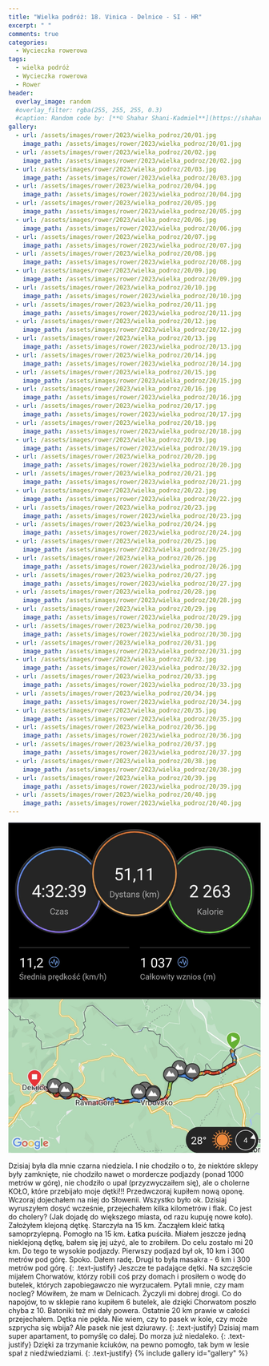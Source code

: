 ```yaml
---
title: "Wielka podróż: 18. Vinica - Delnice - SI - HR"
excerpt: " "
comments: true
categories:
  - Wycieczka rowerowa
tags:
  - wielka podróż
  - Wycieczka rowerowa
  - Rower
header:
  overlay_image: random
  #overlay_filter: rgba(255, 255, 255, 0.3)
  #caption: Random code by: [**© Shahar Shani-Kadmiel**](https://shaharkadmiel.github.io)"
gallery:
  - url: /assets/images/rower/2023/wielka_podroz/20/01.jpg
    image_path: /assets/images/rower/2023/wielka_podroz/20/01.jpg
  - url: /assets/images/rower/2023/wielka_podroz/20/02.jpg
    image_path: /assets/images/rower/2023/wielka_podroz/20/02.jpg
  - url: /assets/images/rower/2023/wielka_podroz/20/03.jpg
    image_path: /assets/images/rower/2023/wielka_podroz/20/03.jpg
  - url: /assets/images/rower/2023/wielka_podroz/20/04.jpg
    image_path: /assets/images/rower/2023/wielka_podroz/20/04.jpg
  - url: /assets/images/rower/2023/wielka_podroz/20/05.jpg
    image_path: /assets/images/rower/2023/wielka_podroz/20/05.jpg
  - url: /assets/images/rower/2023/wielka_podroz/20/06.jpg
    image_path: /assets/images/rower/2023/wielka_podroz/20/06.jpg
  - url: /assets/images/rower/2023/wielka_podroz/20/07.jpg
    image_path: /assets/images/rower/2023/wielka_podroz/20/07.jpg
  - url: /assets/images/rower/2023/wielka_podroz/20/08.jpg
    image_path: /assets/images/rower/2023/wielka_podroz/20/08.jpg
  - url: /assets/images/rower/2023/wielka_podroz/20/09.jpg
    image_path: /assets/images/rower/2023/wielka_podroz/20/09.jpg
  - url: /assets/images/rower/2023/wielka_podroz/20/10.jpg
    image_path: /assets/images/rower/2023/wielka_podroz/20/10.jpg
  - url: /assets/images/rower/2023/wielka_podroz/20/11.jpg
    image_path: /assets/images/rower/2023/wielka_podroz/20/11.jpg
  - url: /assets/images/rower/2023/wielka_podroz/20/12.jpg
    image_path: /assets/images/rower/2023/wielka_podroz/20/12.jpg
  - url: /assets/images/rower/2023/wielka_podroz/20/13.jpg
    image_path: /assets/images/rower/2023/wielka_podroz/20/13.jpg
  - url: /assets/images/rower/2023/wielka_podroz/20/14.jpg
    image_path: /assets/images/rower/2023/wielka_podroz/20/14.jpg
  - url: /assets/images/rower/2023/wielka_podroz/20/15.jpg
    image_path: /assets/images/rower/2023/wielka_podroz/20/15.jpg
  - url: /assets/images/rower/2023/wielka_podroz/20/16.jpg
    image_path: /assets/images/rower/2023/wielka_podroz/20/16.jpg
  - url: /assets/images/rower/2023/wielka_podroz/20/17.jpg
    image_path: /assets/images/rower/2023/wielka_podroz/20/17.jpg
  - url: /assets/images/rower/2023/wielka_podroz/20/18.jpg
    image_path: /assets/images/rower/2023/wielka_podroz/20/18.jpg
  - url: /assets/images/rower/2023/wielka_podroz/20/19.jpg
    image_path: /assets/images/rower/2023/wielka_podroz/20/19.jpg
  - url: /assets/images/rower/2023/wielka_podroz/20/20.jpg
    image_path: /assets/images/rower/2023/wielka_podroz/20/20.jpg
  - url: /assets/images/rower/2023/wielka_podroz/20/21.jpg
    image_path: /assets/images/rower/2023/wielka_podroz/20/21.jpg
  - url: /assets/images/rower/2023/wielka_podroz/20/22.jpg
    image_path: /assets/images/rower/2023/wielka_podroz/20/22.jpg
  - url: /assets/images/rower/2023/wielka_podroz/20/23.jpg
    image_path: /assets/images/rower/2023/wielka_podroz/20/23.jpg
  - url: /assets/images/rower/2023/wielka_podroz/20/24.jpg
    image_path: /assets/images/rower/2023/wielka_podroz/20/24.jpg
  - url: /assets/images/rower/2023/wielka_podroz/20/25.jpg
    image_path: /assets/images/rower/2023/wielka_podroz/20/25.jpg
  - url: /assets/images/rower/2023/wielka_podroz/20/26.jpg
    image_path: /assets/images/rower/2023/wielka_podroz/20/26.jpg
  - url: /assets/images/rower/2023/wielka_podroz/20/27.jpg
    image_path: /assets/images/rower/2023/wielka_podroz/20/27.jpg
  - url: /assets/images/rower/2023/wielka_podroz/20/28.jpg
    image_path: /assets/images/rower/2023/wielka_podroz/20/28.jpg
  - url: /assets/images/rower/2023/wielka_podroz/20/29.jpg
    image_path: /assets/images/rower/2023/wielka_podroz/20/29.jpg
  - url: /assets/images/rower/2023/wielka_podroz/20/30.jpg
    image_path: /assets/images/rower/2023/wielka_podroz/20/30.jpg
  - url: /assets/images/rower/2023/wielka_podroz/20/31.jpg
    image_path: /assets/images/rower/2023/wielka_podroz/20/31.jpg
  - url: /assets/images/rower/2023/wielka_podroz/20/32.jpg
    image_path: /assets/images/rower/2023/wielka_podroz/20/32.jpg
  - url: /assets/images/rower/2023/wielka_podroz/20/33.jpg
    image_path: /assets/images/rower/2023/wielka_podroz/20/33.jpg
  - url: /assets/images/rower/2023/wielka_podroz/20/34.jpg
    image_path: /assets/images/rower/2023/wielka_podroz/20/34.jpg
  - url: /assets/images/rower/2023/wielka_podroz/20/35.jpg
    image_path: /assets/images/rower/2023/wielka_podroz/20/35.jpg
  - url: /assets/images/rower/2023/wielka_podroz/20/36.jpg
    image_path: /assets/images/rower/2023/wielka_podroz/20/36.jpg
  - url: /assets/images/rower/2023/wielka_podroz/20/37.jpg
    image_path: /assets/images/rower/2023/wielka_podroz/20/37.jpg
  - url: /assets/images/rower/2023/wielka_podroz/20/38.jpg
    image_path: /assets/images/rower/2023/wielka_podroz/20/38.jpg
  - url: /assets/images/rower/2023/wielka_podroz/20/39.jpg
    image_path: /assets/images/rower/2023/wielka_podroz/20/39.jpg
  - url: /assets/images/rower/2023/wielka_podroz/20/40.jpg
    image_path: /assets/images/rower/2023/wielka_podroz/20/40.jpg
---
```

![mapka](/assets/images/rower/2023/wielka_podroz/20/mapka.png)

Dzisiaj była dla mnie czarna niedziela. I nie chodziło o to, że niektóre sklepy były zamknięte, nie chodziło nawet o mordercze podjazdy (ponad 1000 metrów w górę), nie chodziło o upał (przyzwyczaiłem się), ale o cholerne KOŁO, które przebijało moje dętki!!! Przedwczoraj kupiłem nową oponę. Wczoraj dojechałem na niej do Słowenii. Wszystko było ok. Dzisiaj wyruszyłem dosyć wcześnie, przejechałem kilka kilometrów i flak. Co jest do cholery? (Jak dojadę do większego miasta, od razu kupuję nowe koło). Założyłem klejoną dętkę. Starczyła na 15 km. Zacząłem kleić łatką samoprzylepną. Pomogło na 15 km. Łatka puściła. Miałem jeszcze jedną nieklejoną dętkę, bałem się jej użyć, ale to zrobiłem. Do celu zostało mi 20 km. Do tego te wysokie podjazdy. Pierwszy podjazd był ok, 10 km i 300 metrów pod górę. Spoko. Dałem radę. Drugi to była masakra - 6 km i 300 metrów pod górę. 
{: .text-justify}
Jeszcze te padające dętki. Na szczęście mijałem Chorwatów, którzy robili coś przy domach i prosiłem o wodę do butelek, których zapobiegawczo nie wyrzucałem. Pytali mnie, czy mam nocleg? Mówiłem, że mam w Delnicach. Życzyli mi dobrej drogi. Co do napojów, to w sklepie rano kupiłem 6 butelek, ale dzięki Chorwatom poszło chyba z 10. Batoniki też mi dały powera. Ostatnie 20 km prawie w całości przejechałem. Dętka nie pękła. Nie wiem, czy to pasek w kole, czy może szprycha się wbija? Ale pasek nie jest dziurawy. 
{: .text-justify}
Dzisiaj mam super apartament, to pomyślę co dalej. Do morza już niedaleko.
{: .text-justify}
Dzięki za trzymanie kciuków, na pewno pomogło, tak bym w lesie spał z niedźwiedziami.
{: .text-justify}
{% include gallery id="gallery" %}
